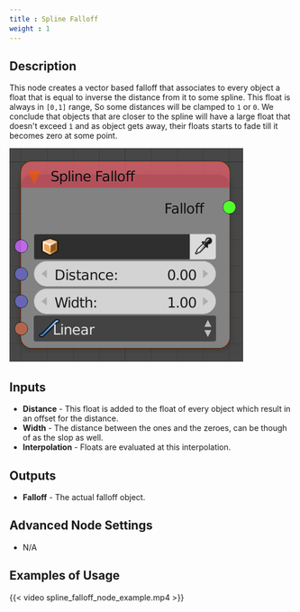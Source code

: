 ```yaml
---
title : Spline Falloff
weight : 1
---
```


## Description

This node creates a vector based falloff that associates to every object
a float that is equal to inverse the distance from it to some spline.
This float is always in `[0,1]` range, So some distances will be clamped
to `1` or `0`. We conclude that objects that are closer to the spline
will have a large float that doesn't exceed `1` and as object gets away,
their floats starts to fade till it becomes zero at some point.

![image](spline_falloff_node.png)

## Inputs

- **Distance** - This float is added to the float of every object
    which result in an offset for the distance.
- **Width** - The distance between the ones and the zeroes, can be
    though of as the slop as well.
- **Interpolation** - Floats are evaluated at this interpolation.

## Outputs

- **Falloff** - The actual falloff object.

## Advanced Node Settings

- N/A

## Examples of Usage

{{< video spline_falloff_node_example.mp4 >}}
